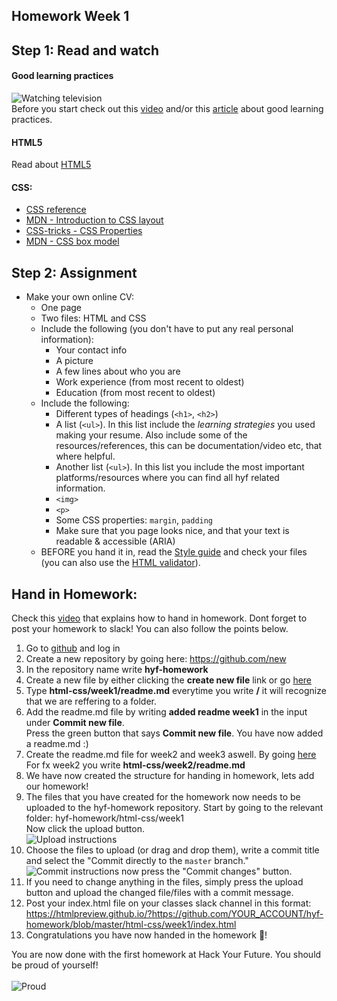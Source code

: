 ## Homework Week 1

## Step 1: Read and watch
#### Good learning practices
![Watching television](https://media.giphy.com/media/Sb7WSbjHFNIL6/giphy.gif)<br>
Before you start check out this [video](http://www.learningscientists.org/videos/) and/or this [article](https://www.cultofpedagogy.com/learning-strategies/) about good learning practices.

#### HTML5
Read about [HTML5](https://developer.mozilla.org/en-US/docs/Web/Guide/HTML/HTML5)

#### CSS:
- [CSS reference](http://cssreference.io/)
- [MDN - Introduction to CSS layout](https://developer.mozilla.org/en-US/docs/Learn/CSS/CSS_layout/Introduction)
- [CSS-tricks - CSS Properties](https://css-tricks.com/almanac/properties/)
- [MDN - CSS box model](https://developer.mozilla.org/en-US/docs/Web/CSS/CSS_Box_Model/Introduction_to_the_CSS_box_model)


## Step 2: Assignment
 - Make your own online CV:
    - One page
    - Two files: HTML and CSS
    - Include the following (you don't have to put any real personal information):
        - Your contact info
        - A picture 
        - A few lines about who you are
        - Work experience (from most recent to oldest)
        - Education (from most recent to oldest)
    - Include the following:
        - Different types of headings (`<h1>`, `<h2>`)
        - A list (`<ul>`). In this list include the _learning strategies_ you used making your resume. Also include some of the resources/references, this can be documentation/video etc, that where helpful.
        - Another list (`<ul>`). In this list you include the most important platforms/resources where you can find all hyf related information.
        - `<img>`
        - `<p>`
        - Some CSS properties: `margin`, `padding`
        - Make sure that you page looks nice, and that your text is readable & accessible (ARIA)
    - BEFORE you hand it in, read the [Style guide](http://www.w3schools.com/html/html5_syntax.asp) and check your files (you can also use the [HTML validator](https://validator.w3.org)).

## Hand in Homework:
Check this [video](https://www.youtube.com/watch?v=lVNIK0CaG_A) that explains how to hand in homework. Dont forget to post your homework to slack! You can also follow the points below.

1. Go to [github](https://www.github.com) and log in
1. Create a new repository by going here: https://github.com/new
1. In the repository name write **hyf-homework**
1. Create a new file by either clicking the **create new file** link or go [here](https://github.com/benna100/hyf-homework/new/master)
1. Type **html-css/week1/readme.md** everytime you write **/** it will recognize that we are reffering to a folder. 
1. Add the readme.md file by writing **added readme week1** in the input under **Commit new file**.<br>Press the green button that says **Commit new file**. You have now added a readme.md :)
1. Create the readme.md file for week2 and week3 aswell. By going [here](https://github.com/benna100/hyf-homework/new/master) For fx week2 you write **html-css/week2/readme.md**
1. We have now created the structure for handing in homework, lets add our homework!
1. The files that you have created for the homework now needs to be uploaded to the hyf-homework repository. Start by going to the relevant folder: hyf-homework/html-css/week1<br> Now click the upload button.<br> ![Upload instructions](./assets/upload-instructions.png)
1. Choose the files to upload (or drag and drop them), write a commit title and select the "Commit directly to the ```master``` branch."
![Commit instructions](./assets/commit-instructions.png) now press the "Commit changes" button.
1. If you need to change anything in the files, simply press the upload button and upload the changed file/files with a commit message. 
1. Post your index.html file on your classes slack channel in this format: https://htmlpreview.github.io/?https://github.com/YOUR_ACCOUNT/hyf-homework/blob/master/html-css/week1/index.html
1. Congratulations you have now handed in the homework 🎉! 

You are now done with the first homework at Hack Your Future. You should be proud of yourself!<br><br> ![Proud](https://media.giphy.com/media/xSM46ernAUN3y/giphy.gif)


